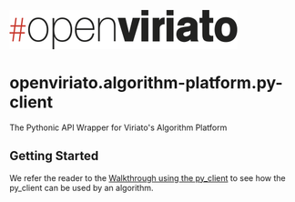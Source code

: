 ![#openviriato logo](openviriato_400px.png)

# openviriato.algorithm-platform.py-client
The Pythonic API Wrapper for Viriato's Algorithm Platform

## Getting Started

We refer the reader to the [Walkthrough using the py_client](Walkthrough/py_client_usage_walkthrough.md) to see how the py_client can be used by an algorithm.

